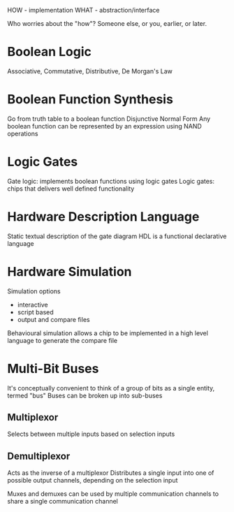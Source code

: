 HOW - implementation
WHAT - abstraction/interface

Who worries about the "how"? Someone else, or you, earlier, or later.

# Boolean Logic
Associative, Commutative, Distributive, De Morgan's Law


# Boolean Function Synthesis
Go from truth table to a boolean function
Disjunctive Normal Form
Any boolean function can be represented by an expression using NAND operations

# Logic Gates
Gate logic: implements boolean functions using logic gates
Logic gates: chips that delivers well defined functionality

# Hardware Description Language
Static textual description of the gate diagram
HDL is a functional declarative language

# Hardware Simulation
Simulation options
- interactive
- script based
- output and compare files

Behavioural simulation allows a chip to be implemented in a high level language to generate the compare file

# Multi-Bit Buses
It's conceptually convenient to think of a group of bits as a single entity, termed "bus"
Buses can be broken up into sub-buses

## Multiplexor
Selects between multiple inputs based on selection inputs

## Demultiplexor
Acts as the inverse of a multiplexor
Distributes a single input into one of possible output channels, depending on the selection input

Muxes and demuxes can be used by multiple communication channels to share a single communication channel

